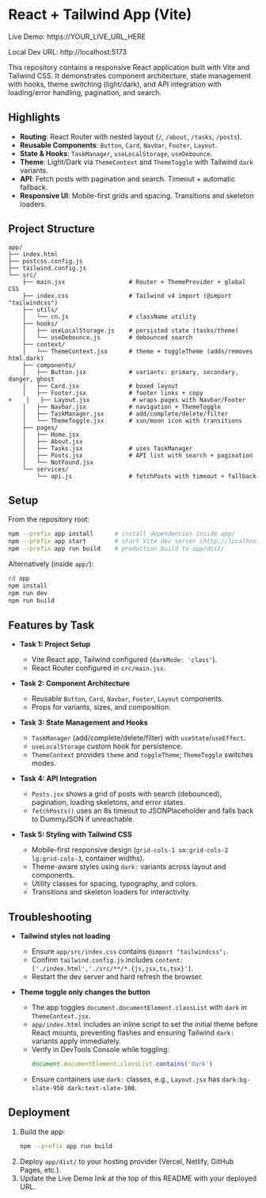 # React + Tailwind App (Vite)

Live Demo: https://YOUR_LIVE_URL_HERE

Local Dev URL: http://localhost:5173

This repository contains a responsive React application built with Vite and Tailwind CSS. It demonstrates component architecture, state management with hooks, theme switching (light/dark), and API integration with loading/error handling, pagination, and search.

## Highlights

- **Routing**: React Router with nested layout (`/`, `/about`, `/tasks`, `/posts`).
- **Reusable Components**: `Button`, `Card`, `Navbar`, `Footer`, `Layout`.
- **State & Hooks**: `TaskManager`, `useLocalStorage`, `useDebounce`.
- **Theme**: Light/Dark via `ThemeContext` and `ThemeToggle` with Tailwind `dark` variants.
- **API**: Fetch posts with pagination and search. Timeout + automatic fallback.
- **Responsive UI**: Mobile-first grids and spacing. Transitions and skeleton loaders.

## Project Structure

```
app/
├── index.html
├── postcss.config.js
├── tailwind.config.js
└── src/
    ├── main.jsx                  # Router + ThemeProvider + global CSS
    ├── index.css                 # Tailwind v4 import (@import "tailwindcss")
    ├── utils/
    │   └── cn.js                 # className utility
    ├── hooks/
    │   ├── useLocalStorage.js    # persisted state (tasks/theme)
    │   └── useDebounce.js        # debounced search
    ├── context/
    │   └── ThemeContext.jsx      # theme + toggleTheme (adds/removes html.dark)
    ├── components/
    │   ├── Button.jsx            # variants: primary, secondary, danger, ghost
    │   ├── Card.jsx              # boxed layout
    │   ├── Footer.jsx            # footer links + copy
+    │   ├── Layout.jsx            # wraps pages with Navbar/Footer
    │   ├── Navbar.jsx            # navigation + ThemeToggle
    │   ├── TaskManager.jsx       # add/complete/delete/filter
    │   └── ThemeToggle.jsx       # sun/moon icon with transitions
    ├── pages/
    │   ├── Home.jsx
    │   ├── About.jsx
    │   ├── Tasks.jsx             # uses TaskManager
    │   ├── Posts.jsx             # API list with search + pagination
    │   └── NotFound.jsx
    └── services/
        └── api.js                # fetchPosts with timeout + fallback
```

## Setup

From the repository root:

```bash
npm --prefix app install      # install dependencies inside app/
npm --prefix app start        # start Vite dev server (http://localhost:5173)
npm --prefix app run build    # production build to app/dist/
```

Alternatively (inside `app/`):

```bash
cd app
npm install
npm run dev
npm run build
```

## Features by Task

- **Task 1: Project Setup**
  - Vite React app, Tailwind configured (`darkMode: 'class'`).
  - React Router configured in `src/main.jsx`.

- **Task 2: Component Architecture**
  - Reusable `Button`, `Card`, `Navbar`, `Footer`, `Layout` components.
  - Props for variants, sizes, and composition.

- **Task 3: State Management and Hooks**
  - `TaskManager` (add/complete/delete/filter) with `useState`/`useEffect`.
  - `useLocalStorage` custom hook for persistence.
  - `ThemeContext` provides `theme` and `toggleTheme`; `ThemeToggle` switches modes.

- **Task 4: API Integration**
  - `Posts.jsx` shows a grid of posts with search (debounced), pagination, loading skeletons, and error states.
  - `fetchPosts()` uses an 8s timeout to JSONPlaceholder and falls back to DummyJSON if unreachable.

- **Task 5: Styling with Tailwind CSS**
  - Mobile-first responsive design (`grid-cols-1 sm:grid-cols-2 lg:grid-cols-3`, container widths).
  - Theme-aware styles using `dark:` variants across layout and components.
  - Utility classes for spacing, typography, and colors.
  - Transitions and skeleton loaders for interactivity.

## Troubleshooting

- **Tailwind styles not loading**
  - Ensure `app/src/index.css` contains `@import "tailwindcss";`.
  - Confirm `tailwind.config.js` includes `content: ['./index.html','./src/**/*.{js,jsx,ts,tsx}']`.
  - Restart the dev server and hard refresh the browser.

- **Theme toggle only changes the button**
  - The app toggles `document.documentElement.classList` with `dark` in `ThemeContext.jsx`.
  - `app/index.html` includes an inline script to set the initial theme before React mounts, preventing flashes and ensuring Tailwind `dark:` variants apply immediately.
  - Verify in DevTools Console while toggling:
    ```js
    document.documentElement.classList.contains('dark')
    ```
  - Ensure containers use `dark:` classes, e.g., `Layout.jsx` has `dark:bg-slate-950 dark:text-slate-100`.

## Deployment

1. Build the app:
   ```bash
   npm --prefix app run build
   ```
2. Deploy `app/dist/` to your hosting provider (Vercel, Netlify, GitHub Pages, etc.).
3. Update the Live Demo link at the top of this README with your deployed URL.

